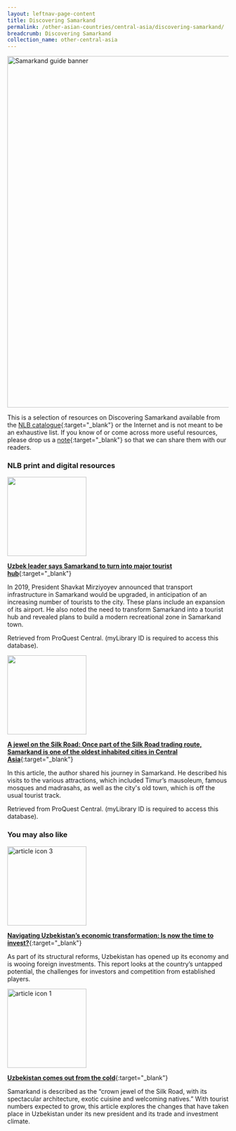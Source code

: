 ```yaml
---
layout: leftnav-page-content
title: Discovering Samarkand
permalink: /other-asian-countries/central-asia/discovering-samarkand/
breadcrumb: Discovering Samarkand
collection_name: other-central-asia
---
```


<img src="\images\test\samarkand-guide-test.jpg" alt="Samarkand guide banner" style="width:800px;" />

This is a selection of resources on Discovering Samarkand available from the [NLB catalogue](http://catalogue.nlb.gov.sg/){:target="_blank"} or the Internet and is not meant to be an exhaustive list. If you know of or come across more useful resources, please drop us a [note](mailto:ref@nlb.gov.sg){:target="_blank"} so that we can share them with our readers. 

### **NLB print and digital resources**

<img src="/images/resources/Database 1.jpg" style="width:180px;" />

[**Uzbek leader says Samarkand to turn into major tourist hub**](http://eresources.nlb.gov.sg/Main/Browse?startsWith=P){:target="_blank"}

In 2019, President Shavkat Mirziyoyev announced that transport infrastructure in Samarkand would be upgraded, in anticipation of an increasing number of tourists to the city. These plans include an expansion of its airport. He also noted the need to transform Samarkand into a tourist hub and revealed plans to build a modern recreational zone in Samarkand town. 

Retrieved from ProQuest Central. (myLibrary ID is required to access this database).

<img src="/images/resources/Database 2.jpg" style="width:180px;" />

[**A jewel on the Silk Road: Once part of the Silk Road trading route, Samarkand is one of the oldest inhabited cities in Central Asia**](http://eresources.nlb.gov.sg/Main/Browse?startsWith=P){:target="_blank"}

In this article, the author shared his journey in Samarkand. He described his visits to the various attractions, which included Timur’s mausoleum, famous mosques and madrasahs, as well as the city's old town, which is off the usual tourist track.

Retrieved from ProQuest Central. (myLibrary ID is required to access this database).

### **You may also like**

<img src="/images/resources/Article 3.jpg" alt="article icon 3" style="width:180px;" />

[**Navigating Uzbekistan’s economic transformation: Is now the time to invest?**](https://assets.kpmg/content/dam/kpmg/uk/pdf/2018/11/corporate-intelligence-navigating-uzbekistans-economic-transformation.pdf){:target="_blank"}

As part of its structural reforms, Uzbekistan has opened up its economy and is wooing foreign investments. This report looks at the country’s untapped potential, the challenges for investors and competition from established players.

<img src="/images/resources/Article 2.jpg" alt="article icon 1" style="width:180px;" />

[**Uzbekistan comes out from the cold**](https://www.asiatimes.com/2019/11/article/uzbekistan-comes-out-of-the-cold/){:target="_blank"}

Samarkand is described as the “crown jewel of the Silk Road, with its spectacular architecture, exotic cuisine and welcoming natives.” With tourist numbers expected to grow, this article explores the changes that have taken place in Uzbekistan under its new president and its trade and investment climate.